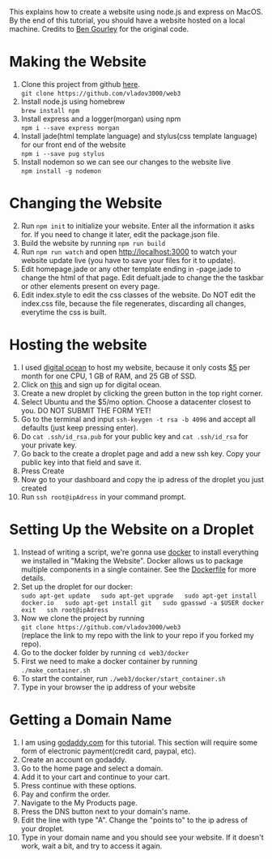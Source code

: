 <div class="main-content">

This explains how to create a website using node.js and express on MacOS. By the end of this tutorial, you should have a website hosted on a local machine. Credits to [Ben Gourley](https://github.com/bengourley) for the original code.

# Making the Website

1.  Clone this project from github [here](https://github.com/vlad-the-EPIChacker/web3).  
    `git clone https://github.com/vladov3000/web3`
2.  Install node.js using homebrew  
    `brew install npm`
3.  Install express and a logger(morgan) using npm  
    `npm i --save express morgan`
4.  Install jade(html template language) and stylus(css template language) for our front end of the website  
    `npm i --save pug stylus`
5.  Install nodemon so we can see our changes to the website live  
    `npm install -g nodemon`

# Changing the Website

2.  Run `npm init` to initialize your website. Enter all the information it asks for. If you need to change it later, edit the package.json file.
3.  Build the website by running `npm run build`
4.  Run `npm run watch` and open [http://localhost:3000](http://localhost:3000) to watch your website update live (you have to save your files for it to update).
5.  Edit homepage.jade or any other template ending in -page.jade to change the html of that page. Edit defualt.jade to change the the taskbar or other elements present on every page.
6.  Edit index.style to edit the css classes of the website. Do NOT edit the index.css file, because the file regenerates, discarding all changes, everytime the css is built.

# Hosting the website

1.  I used [digital ocean](https://www.digitalocean.com) to host my website, because it only costs [$5](https://www.digitalocean.com/pricing/) per month for one CPU, 1 GB of RAM, and 25 GB of SSD.
2.  Click on [this](https://www.digitalocean.com) and sign up for digital ocean.
3.  Create a new droplet by clicking the green button in the top right corner.
4.  Select Ubuntu and the $5/mo option. Choose a datacenter closest to you. DO NOT SUBMIT THE FORM YET!
5.  Go to the terminal and input `ssh-keygen -t rsa -b 4096` and accept all defaults (just keep pressing enter).
6.  Do `cat .ssh/id_rsa.pub` for your public key and `cat .ssh/id_rsa` for your private key.
7.  Go back to the create a droplet page and add a new ssh key. Copy your public key into that field and save it.
8.  Press Create
9.  Now go to your dashboard and copy the ip adress of the droplet you just created
10.  Run `ssh root@ipAdress` in your command prompt.

# Setting Up the Website on a Droplet

1.  Instead of writing a script, we're gonna use [docker](https://www.docker.com/) to install everything we installed in "Making the Website". Docker allows us to package multiple components in a single container. See the [Dockerfile](https://github.com/vladov3000/web3/blob/master/docker/Dockerfile) for more details.
2.  Set up the droplet for our docker:  
    `sudo apt-get update  
    sudo apt-get upgrade  
    sudo apt-get install docker.io  
    sudo apt-get install git  
    sudo gpasswd -a $USER docker  
    exit  
    ssh root@ipAdress`
3.  Now we clone the project by running  
    `git clone https://github.com/vladov3000/web3`  
    (replace the link to my repo with the link to your repo if you forked my repo).
4.  Go to the docker folder by running `cd web3/docker`
5.  First we need to make a docker container by running `./make_container.sh`
6.  To start the container, run `./web3/docker/start_container.sh`
7.  Type in your browser the ip address of your website

# Getting a Domain Name

1.  I am using [godaddy.com](https://www.godaddy.com/) for this tutorial. This section will require some form of electronic payment(credit card, paypal, etc).
2.  Create an account on godaddy.
3.  Go to the home page and select a domain.
4.  Add it to your cart and continue to your cart.
5.  Press continue with these options.
6.  Pay and confirm the order.
7.  Navigate to the My Products page.
8.  Press the DNS button next to your domain's name.
9.  Edit the line with type "A". Change the "points to" to the ip adress of your droplet.
10.  Type in your domain name and you should see your website. If it doesn't work, wait a bit, and try to access it again.

</div>
